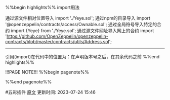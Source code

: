 %%begin highlights%%
import用法

通过源文件相对位置导入 import './Yeye.sol';
通过npm的目录导入 import '@openzeppelin/contracts/access/Ownable.sol';
通过全局符号导入特定的合约  import {Yeye} from './Yeye.sol';
通过源文件网址导入网上的合约
import 'https://github.com/OpenZeppelin/openzeppelin-contracts/blob/master/contracts/utils/Address.sol';

---
引用(import)在代码中的位置为：在声明版本号之后，在其余代码之前
%%end highlights%%

!!!PAGE NOTE!!!
%%begin pagenote%%

%%end pagenote%%

 #五彩插件 [原文](https://www.wtf.academy/solidity-advanced/Import/)
更新时间: 2023-07-24 15:46